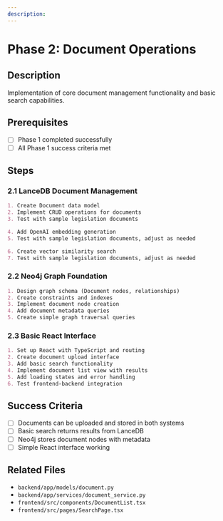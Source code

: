 ```yaml
---
description:
---
```


# Phase 2: Document Operations

## Description

Implementation of core document management functionality and basic search capabilities.

## Prerequisites

- [ ] Phase 1 completed successfully
- [ ] All Phase 1 success criteria met

## Steps

### 2.1 LanceDB Document Management

```markdown
1. Create Document data model
2. Implement CRUD operations for documents
3. Test with sample legislation documents

4. Add OpenAI embedding generation
5. Test with sample legislation documents, adjust as needed

6. Create vector similarity search
7. Test with sample legislation documents, adjust as needed
```

### 2.2 Neo4j Graph Foundation

```markdown
1. Design graph schema (Document nodes, relationships)
2. Create constraints and indexes
3. Implement document node creation
4. Add document metadata queries
5. Create simple graph traversal queries
```

### 2.3 Basic React Interface

```markdown
1. Set up React with TypeScript and routing
2. Create document upload interface
3. Add basic search functionality
4. Implement document list view with results
5. Add loading states and error handling
6. Test frontend-backend integration
```

## Success Criteria

- [ ] Documents can be uploaded and stored in both systems
- [ ] Basic search returns results from LanceDB
- [ ] Neo4j stores document nodes with metadata
- [ ] Simple React interface working

## Related Files

- `backend/app/models/document.py`
- `backend/app/services/document_service.py`
- `frontend/src/components/DocumentList.tsx`
- `frontend/src/pages/SearchPage.tsx`
